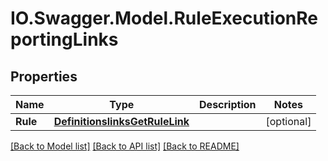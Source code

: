 # IO.Swagger.Model.RuleExecutionReportingLinks
## Properties

Name | Type | Description | Notes
------------ | ------------- | ------------- | -------------
**Rule** | [**DefinitionslinksGetRuleLink**](DefinitionslinksGetRuleLink.md) |  | [optional] 

[[Back to Model list]](../README.md#documentation-for-models) [[Back to API list]](../README.md#documentation-for-api-endpoints) [[Back to README]](../README.md)

